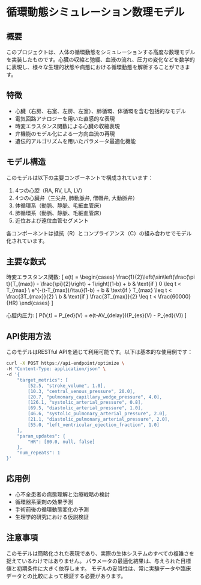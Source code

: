 # 循環動態シミュレーション数理モデル

## 概要

このプロジェクトは、人体の循環動態をシミュレーションする高度な数理モデルを実装したものです。心臓の収縮と弛緩、血液の流れ、圧力の変化などを数学的に表現し、様々な生理的状態や病態における循環動態を解析することができます。

## 特徴

- 心臓（右房、右室、左房、左室）、肺循環、体循環を含む包括的なモデル
- 電気回路アナロジーを用いた直感的な表現
- 時変エラスタンス関数による心臓の収縮表現
- 弁機能のモデル化による一方向血流の再現
- 遺伝的アルゴリズムを用いたパラメータ最適化機能

## モデル構造

このモデルは以下の主要コンポーネントで構成されています：

1. 4つの心腔（RA, RV, LA, LV）
2. 4つの心臓弁（三尖弁, 肺動脈弁, 僧帽弁, 大動脈弁）
3. 体循環系（動脈、静脈、毛細血管床）
4. 肺循環系（動脈、静脈、毛細血管床）
5. 近位および遠位血管セグメント

各コンポーネントは抵抗（R）とコンプライアンス（C）の組み合わせでモデル化されています。

## 主要な数式

時変エラスタンス関数:
\[
e(t) = \begin{cases} 
\frac{1}{2}\left(\sin\left(\frac{\pi t}{T_{max}} - \frac{\pi}{2}\right) + 1\right)(1-b) + b & \text{if } 0 \leq t < T_{max} \\
e^{-(t-T_{max})/\tau}(1-b) + b & \text{if } T_{max} \leq t < \frac{3T_{max}}{2} \\
b & \text{if } \frac{3T_{max}}{2} \leq t < \frac{60000}{HR}
\end{cases}
\]

心腔内圧力:
\[
P(V,t) = P_{ed}(V) + e(t-AV_{delay})(P_{es}(V) - P_{ed}(V))
\]

## API使用方法

このモデルはRESTful APIを通じて利用可能です。以下は基本的な使用例です：

```bash
curl -X POST https://api-endpoint/optimize \
-H "Content-Type: application/json" \
-d '{
    "target_metrics": [
        [52.5, "stroke_volume", 1.0],
        [10.3, "central_venous_pressure", 20.0],
        [20.7, "pulmonary_capillary_wedge_pressure", 4.0],
        [126.1, "systolic_arterial_pressure", 0.8],
        [69.5, "diastolic_arterial_pressure", 1.0],
        [46.6, "systolic_pulmonary_arterial_pressure", 2.0],
        [21.1, "diastolic_pulmonary_arterial_pressure", 2.0],
        [55.0, "left_ventricular_ejection_fraction", 1.0]
    ],
    "param_updates": {
        "HR": [80.0, null, false]
    },
    "num_repeats": 1
}'
```

## 応用例

* 心不全患者の病態理解と治療戦略の検討
* 循環器系薬剤の効果予測
* 手術前後の循環動態変化の予測
* 生理学的研究における仮説検証

## 注意事項

このモデルは簡略化された表現であり、実際の生体システムのすべての複雑さを捉えているわけではありません。
パラメータの最適化結果は、与えられた目標値と初期条件に大きく依存します。
モデルの妥当性は、常に実験データや臨床データとの比較によって検証する必要があります。